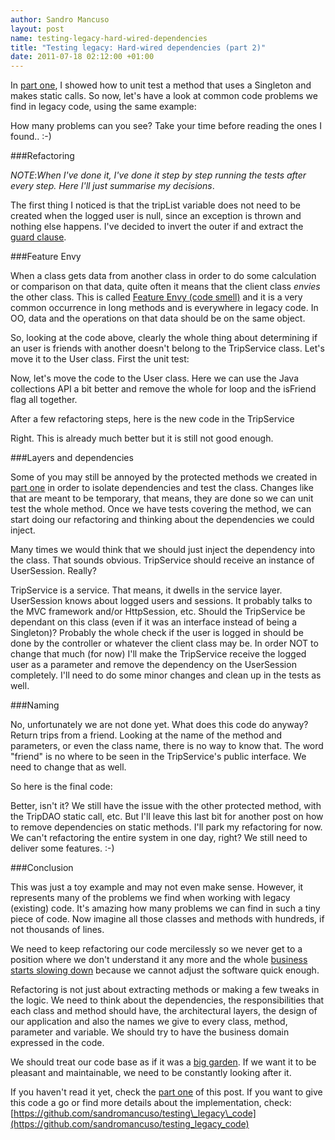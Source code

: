 ```yaml
---
author: Sandro Mancuso
layout: post
name: testing-legacy-hard-wired-dependencies
title: "Testing legacy: Hard-wired dependencies (part 2)"
date: 2011-07-18 02:12:00 +01:00
---
```


In [part one](/2011/07/17/testing-legacy-hard-wired-dependencies/),
I showed how to unit test a method that uses a Singleton and makes
static calls. So now, let's have a look at common code problems we find
in legacy code, using the same example:

How many problems can you see? Take your time before reading the ones I
found.. :-)

###Refactoring

*NOTE*:*When I've done it, I've done it step by step running the tests
after every step. Here I'll just summarise my decisions*.

The first thing I noticed is that the tripList variable does not need to
be created when the logged user is null, since an exception is thrown
and nothing else happens. I've decided to invert the outer if and
extract the [guard clause](http://c2.com/cgi/wiki?GuardClause). 

###Feature Envy

When a class gets data from another class in order to do some
calculation or comparison on that data, quite often it means that the
client class *envies* the other class. This is called [Feature Envy (code smell)](http://c2.com/cgi/wiki?FeatureEnvySmell) and it is a very common
occurrence in long methods and is everywhere in legacy code. In OO, data
and the operations on that data should be on the same object.

So, looking at the code above, clearly the whole thing about determining
if an user is friends with another doesn't belong to the TripService
class. Let's move it to the User class. First the unit test:

Now, let's move the code to the User class. Here we can use the Java
collections API a bit better and remove the whole for loop and the
isFriend flag all together.

After a few refactoring steps, here is the new code in the TripService

Right. This is already much better but it is still not good enough.

###Layers and dependencies

Some of you may still be annoyed by the protected methods we created in
[part one](/2011/07/17/testing-legacy-hard-wired-dependencies/)
in order to isolate dependencies and test the class. Changes like that
are meant to be temporary, that means, they are done so we can unit test
the whole method. Once we have tests covering the method, we can start
doing our refactoring and thinking about the dependencies we could
inject.

Many times we would think that we should just inject the dependency into
the class. That sounds obvious. TripService should receive an instance
of UserSession. Really?

TripService is a service. That means, it dwells in the service layer.
UserSession knows about logged users and sessions. It probably talks to
the MVC framework and/or HttpSession, etc. Should the TripService be
dependant on this class (even if it was an interface instead of being a
Singleton)? Probably the whole check if the user is logged in should be
done by the controller or whatever the client class may be. In order NOT
to change that much (for now) I'll make the TripService receive the
logged user as a parameter and remove the dependency on the UserSession
completely. I'll need to do some minor changes and clean up in the tests
as well.

###Naming

No, unfortunately we are not done yet. What does this code do anyway?
Return trips from a friend. Looking at the name of the method and
parameters, or even the class name, there is no way to know that. The
word "friend" is no where to be seen in the TripService's public
interface. We need to change that as well.

So here is the final code:

Better, isn't it? We still have the issue with the other protected
method, with the TripDAO static call, etc. But I'll leave this last bit
for another post on how to remove dependencies on static methods. I'll
park my refactoring for now. We can't refactoring the entire system in
one day, right? We still need to deliver some features. :-)

###Conclusion

This was just a toy example and may not even make sense. However, it
represents many of the problems we find when working with legacy
(existing) code. It's amazing how many problems we can find in such a
tiny piece of code. Now imagine all those classes and methods with
hundreds, if not thousands of lines.

We need to keep refactoring our code mercilessly so we never get to a
position where we don't understand it any more and the whole [business starts slowing down](http://craftedsw.blogspot.com/2010/09/bad-code-invisible-threat.html)
because we cannot adjust the software quick enough.

Refactoring is not just about extracting methods or making a few tweaks
in the logic. We need to think about the dependencies, the
responsibilities that each class and method should have, the
architectural layers, the design of our application and also the names
we give to every class, method, parameter and variable. We should try to
have the business domain expressed in the code.

We should treat our code base as if it was a [big garden](http://craftedsw.blogspot.com/2010/09/bad-code-invisible-threat.html).
If we want it to be pleasant and maintainable, we need to be constantly
looking after it.

If you haven't read it yet, check the [part one](/2011/07/17/testing-legacy-hard-wired-dependencies/)
of this post. If you want to give this code a go or find more details
about the implementation, check:
[https://github.com/sandromancuso/testing\_legacy\_code](https://github.com/sandromancuso/testing_legacy_code)
